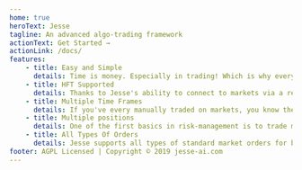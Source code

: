 ```yaml
---
home: true
heroText: Jesse
tagline: An advanced algo-trading framework 
actionText: Get Started →
actionLink: /docs/
features:
    - title: Easy and Simple
      details: Time is money. Especially in trading! Which is why every feature in Jesse has been designed to be super easy to get started with. You'll be able to get started in matter of minutes.
    - title: HFT Supported
      details: Thanks to Jesse's ability to connect to markets via a real-time connection, it allows you to trade both candlesticks and the current price (high-frequency trading). 
    - title: Multiple Time Frames 
      details: If you've every manually traded on markets, you know the value of trading with multiple timeframes. It is crucial to be able to say "when BTC is bullish in 3h time-frame, look for long trades in 15m time-frame."
    - title: Multiple positions
      details: One of the first basics in risk-management is to trade more than one asset at the same time. This "easy-to-say" feature is something algo-trading bots and platforms have been missing for long. It gets even necessary if your trading strategy requires to "when ETH is bullish, look to long XRP".
    - title: All Types Of Orders
      details: Jesse supports all types of standard market orders for both "live trade" and "back test" modes. That includes "MARKET", "LIMIT", "STOP", and even "TRAILING-STOP". 
footer: AGPL Licensed | Copyright © 2019 jesse-ai.com 
---
```

